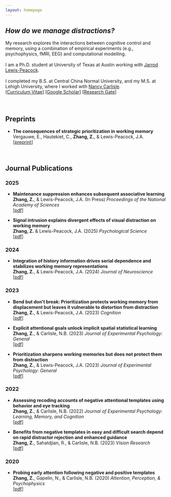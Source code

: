 ```yaml
---
layout: homepage
---
```


## *How do we manage distractions?*
My research explores the interactions between cognitive control and memory, using a combination of empirical experiments (e.g., psychophysics, fMRI, EEG) and computational modelling.
<br><br>
I am a Ph.D. student at University of Texas at Austin working with [Jarrod Lewis-Peacock](https://www.lewpealab.org/).
<br><br>
I completed my B.S. at Central China Normal University, and my M.S. at Lehigh University, where I worked with [Nancy Carlisle](https://sites.google.com/lehigh.edu/carlislelab/people).
<br>
[[Curriculum Vitae](https://docs.google.com/document/d/1miv7gk3GBZa9ijNaz-MLPuPNCxXFgBmU/edit?usp=sharing&ouid=102075147007111967242&rtpof=true&sd=true)]
[[Google Scholar](https://scholar.google.com/citations?user=IH-ZL5UAAAAJ&hl=en)]
[[Research Gate](https://www.researchgate.net/profile/Ziyao-Zhang-11)]
<br><br><br>


## Preprints

- **The consequences of strategic prioritization in working memory**
  <br>
  Vergauwe, E., Hautekiet, C., **Zhang, Z.**, & Lewis-Peacock, J.A.
  <br>
  [[preprint](https://osf.io/preprints/psyarxiv/zctew_v1)]
 


<br>



## Journal Publications

### 2025

- **Maintenance suppression enhances subsequent associative learning**
  <br>
  **Zhang, Z.**, & Lewis-Peacock, J.A. (In Press) _Proceedings of the National Academy of Sciences_
  <br>
  [[pdf](https://www.pnas.org/doi/10.1073/pnas.2512322122)]

- **Signal intrusion explains divergent effects of visual distraction on working memory**
  <br>
  **Zhang, Z.** & Lewis-Peacock, J.A. (2025) _Psychological Science_
  <br>
  [[pdf](https://journals.sagepub.com/doi/10.1177/09567976251331039)] 

### 2024

- **Integration of history information drives serial dependence and stabilizes working memory representations**
  <br>
  **Zhang, Z.**, & Lewis-Peacock, J.A. (2024) _Journal of Neuroscience_
  <br>
  [[pdf](https://www.jneurosci.org/content/44/32/e2399232024)]

### 2023

- **Bend but don’t break: Prioritization protects working memory from displacement but leaves it vulnerable to distortion from distraction**
  <br>
  **Zhang, Z.**, & Lewis-Peacock, J.A. (2023) _Cognition_
  <br>
  [[pdf](https://doi.org/10.1016/j.cognition.2023.105574)]

- **Explicit attentional goals unlock implicit spatial statistical learning**
  <br>
  **Zhang, Z.**, & Carlisle, N.B. (2023) _Journal of Experimental Psychology: General_
  <br>
  [[pdf](https://doi.org/10.1037/xge0001368)]

- **Prioritization sharpens working memories but does not protect them from distraction**
  <br>
  **Zhang, Z.**, & Lewis-Peacock, J.A. (2023) _Journal of Experimental Psychology: General_
  <br>
  [[pdf](https://doi.org/10.1037/xge0001309)]

### 2022

- **Assessing recoding accounts of negative attentional templates using behavior and eye tracking**
  <br>
  **Zhang, Z.**, & Carlisle, N.B. (2022) _Journal of Experimental Psychology: Learning, Memory, and Cognition_
  <br>
  [[pdf](https://doi.org/10.1037/xlm0001183)]

- **Benefits from negative templates in easy and difficult search depend on rapid distractor rejection and enhanced guidance**
  <br>
  **Zhang, Z.**, Sahatdjian, R., & Carlisle, N.B. (2023) _Vision Research_
  <br>
  [[pdf](https://doi.org/10.1016/j.visres.2022.108031)]

### 2020

- **Probing early attention following negative and positive templates**
  <br>
  **Zhang, Z.**, Gapelin, N., & Carlisle, N.B. (2020) _Attention, Perception, & Psychophysics_
  <br>
  [[pdf](https://doi.org/10.3758/s13414-019-01864-8)]


  
